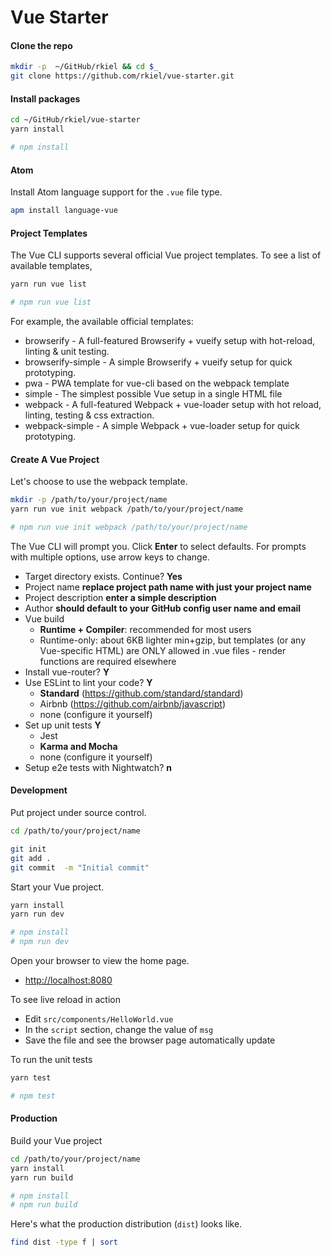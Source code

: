 # Vue Starter


#### Clone the repo

```bash
mkdir -p  ~/GitHub/rkiel && cd $_
git clone https://github.com/rkiel/vue-starter.git
```

#### Install packages

```bash
cd ~/GitHub/rkiel/vue-starter
yarn install

# npm install
```

#### Atom

Install Atom language support for the `.vue` file type.

```bash
apm install language-vue
```

#### Project Templates

The Vue CLI supports several official Vue project templates.  To see a list of available templates,

```bash
yarn run vue list

# npm run vue list
```

For example, the available official templates:

* browserify - A full-featured Browserify + vueify setup with hot-reload, linting & unit testing.
* browserify-simple - A simple Browserify + vueify setup for quick prototyping.
* pwa - PWA template for vue-cli based on the webpack template
* simple - The simplest possible Vue setup in a single HTML file
* webpack - A full-featured Webpack + vue-loader setup with hot reload, linting, testing & css extraction.
* webpack-simple - A simple Webpack + vue-loader setup for quick prototyping.

#### Create A Vue Project

Let's choose to use the webpack template.

```bash
mkdir -p /path/to/your/project/name
yarn run vue init webpack /path/to/your/project/name 

# npm run vue init webpack /path/to/your/project/name
```

The Vue CLI will prompt you.  Click **Enter** to select defaults.  For prompts with multiple options, use arrow keys to change.
* Target directory exists. Continue? **Yes**
* Project name **replace project path name with just your project name**
* Project description **enter a simple description**
* Author **should default to your GitHub config user name and email**
* Vue build
    * **Runtime + Compiler**: recommended for most users 
    * Runtime-only: about 6KB lighter min+gzip, but templates (or any Vue-specific HTML) are ONLY allowed in .vue files - render functions are required elsewhere 
* Install vue-router? **Y**
* Use ESLint to lint your code? **Y**
    * **Standard** (https://github.com/standard/standard) 
    * Airbnb (https://github.com/airbnb/javascript) 
    * none (configure it yourself) 
* Set up unit tests **Y**
    * Jest 
    * **Karma and Mocha**
    * none (configure it yourself) 
* Setup e2e tests with Nightwatch? **n**


#### Development

Put project under source control.

```bash
cd /path/to/your/project/name

git init
git add .
git commit  -m "Initial commit"
```

Start your Vue project.

```bash
yarn install
yarn run dev 

# npm install
# npm run dev
```

Open your browser to view the home page.

* [http://localhost:8080](http://localhost:8080)

To see live reload in action

* Edit `src/components/HelloWorld.vue`
* In the `script` section, change the value of `msg`
* Save the file and see the browser page automatically update

To run the unit tests

```bash
yarn test

# npm test
```

#### Production

Build your Vue project

```bash
cd /path/to/your/project/name
yarn install
yarn run build

# npm install
# npm run build
```

Here's what the production distribution (`dist`) looks like.

```bash
find dist -type f | sort
```


